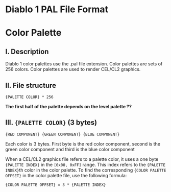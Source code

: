 # Diablo 1 PAL File Format
# Color Palette

## I. Description

Diablo 1 color palettes use the .pal file extension.
Color palettes are sets of 256 colors.
Color palettes are used to render CEL/CL2 graphics.

## II. File structure

`{PALETTE COLOR} * 256`

**The first half of the palette depends on the level palette ??**

## III. `{PALETTE COLOR}` (3 bytes)

`{RED COMPONENT}
{GREEN COMPONENT}
{BLUE COMPONENT}`

Each color is 3 bytes. First byte is the red color component,
second is the green color component and third is the blue color component

When a CEL/CL2 graphics file refers to a palette color, 
it uses a one byte `{PALETTE INDEX}` in the `[0x00, 0xFF]` range.
This index refers to the `{PALETTE INDEX}`th color in the color palette.
To find the corresponding `{COLOR PALETTE OFFSET}`
in the color palette file, use the following formula:

`{COLOR PALETTE OFFSET} = 3 * {PALETTE INDEX}`
